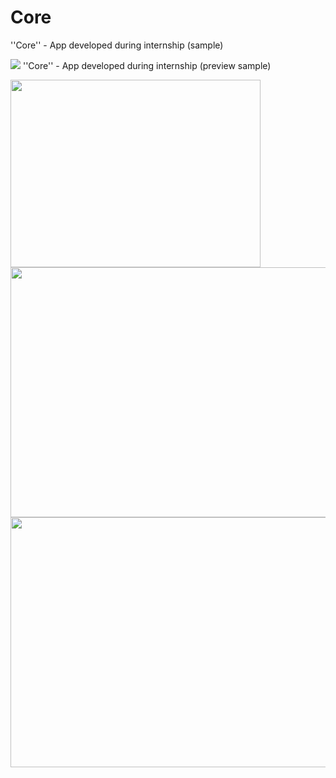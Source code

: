 # Core
''Core'' - App developed during internship (sample)

![](https://i.imgur.com/aMEIWvu.png)
''Core'' - App developed during internship (preview sample)
<p>
<img src="https://i.imgur.com/zwSPU4C.png" height="300" width="400">
<img src="https://i.imgur.com/2U2UUF3.png" height="400" width="700">
<img src="https://i.imgur.com/O6gVrEL.png" height="400" width="700">
</p>
